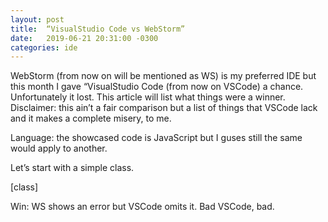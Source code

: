 ```yaml
---
layout: post
title:  “VisualStudio Code vs WebStorm”
date:   2019-06-21 20:31:00 -0300
categories: ide
---
```

WebStorm (from now on will be mentioned as WS) is my preferred IDE but this month I gave “VisualStudio Code (from now on VSCode) a chance. Unfortunately it lost. This article will list what things were a winner. Disclaimer: this ain’t a fair comparison but a list of things that VSCode lack and it makes a complete misery, to me.

Language: the showcased code is JavaScript but I guses still the same would apply to another.

Let’s start with a simple class.

[class]

Win: WS shows an error but VSCode omits it. Bad VSCode, bad.
